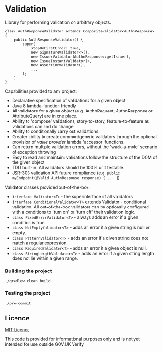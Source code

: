 # Validation

Library for performing validation on arbitrary objects.  

```
class AuthResponseValidator extends CompositeValidator<AuthnResponse> {
    public AuthResponseValidator() {
        super(
            stopOnFirstError: true,
            new SignatureValidator<>(),
            new IssuerValidator(AuthnResponse::getIssuer),
            new IssueInstantValidator(),
            new AssertionValidator(),
            ...
        );
    }
}
```

Capabilities provided to any project:

* Declarative specification of validations for a given object
* Java 8 lambda-function friendly
* All validators for a given object (e.g. AuthnRequest, AuthnResponse or AttributeQuery) are in one place.
* Ability to 'compose' validations, story-to-story, feature-to-feature as validations can and do change.
* Ability to conditionally carry out validations.
* Greater ability to create common/generic validators through the optional provision of _value provider_ lambda 'accessor' functions.
* Can return multiple validation errors, without the 'wack-a-mole' scenario of exception throwing
* Easy to read and maintain: validations follow the structure of the DOM of the given object
* TDD built-in.  All validators should be 100% unit testable.
* JSR-303 validation API future compliance (e.g. `public myEndpoint(@Valid AuthnResponse response) { ... }`)

Validator classes provided out-of-the-box:

* `interface Validator<T>` - the superinterface of all validators.
* `interface ConditionalValidator<T>` extends Validator<T> - conditional validation.  All out-of-the-box validators can be optionally configured with a conditions to 'turn on' or 'turn off' their validation logic.
* `class FixedErrorValidator<T>` - always adds an error if a given condition is true.
* `class NotEmptyValidator<T>` - adds an error if a given string is null or empty.
* `class PatternValidator<T>` - adds an error if a given string does not match a regular expression.
* `class RequiredValidator<T>` - adds an error if a given object is null.
* `class StringLengthValidator<T>` - adds an error if a given string length does not lie within a given range.

### Building the project

`./gradlew clean build`

### Testing the project

`./pre-commit`

## Licence

[MIT Licence](LICENCE)

This code is provided for informational purposes only and is not yet intended for use outside GOV.UK Verify
